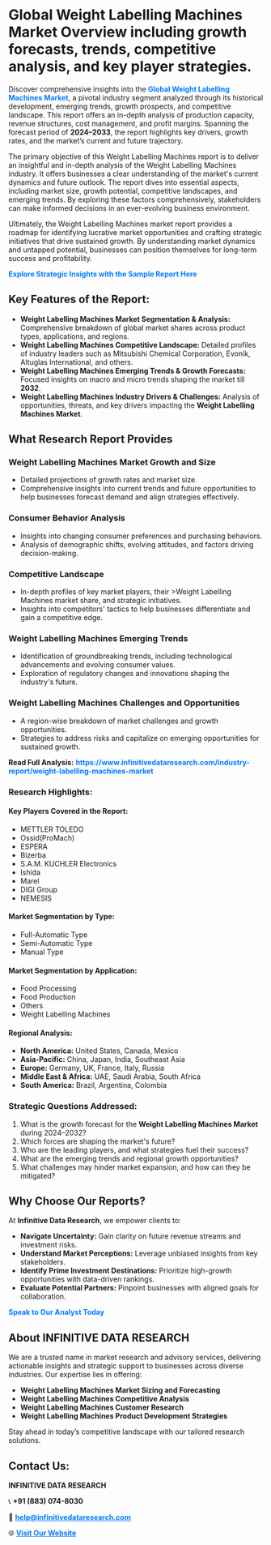 <h1>Global Weight Labelling Machines Market Overview including growth forecasts, trends, competitive analysis, and key player strategies.</h1>
<p>
Discover comprehensive insights into the 
<a href="https://www.infinitivedataresearch.com/industry-report/weight-labelling-machines-market" rel="dofollow" style="color: #007BFF; text-decoration: none;"><strong>Global Weight Labelling Machines Market</strong></a>, a pivotal industry segment analyzed through its historical development, emerging trends, growth prospects, and competitive landscape. This report offers an in-depth analysis of production capacity, revenue structures, cost management, and profit margins. Spanning the forecast period of <strong>2024–2033</strong>, the report highlights key drivers, growth rates, and the market’s current and future trajectory.
</p>
<p>
The primary objective of this Weight Labelling Machines report is to deliver an insightful and in-depth analysis of the Weight Labelling Machines industry. It offers businesses a clear understanding of the market's current dynamics and future outlook. The report dives into essential aspects, including market size, growth potential, competitive landscapes, and emerging trends. By exploring these factors comprehensively, stakeholders can make informed decisions in an ever-evolving business environment.
</p>
<p>
Ultimately, the Weight Labelling Machines market report provides a roadmap for identifying lucrative market opportunities and crafting strategic initiatives that drive sustained growth. By understanding market dynamics and untapped potential, businesses can position themselves for long-term success and profitability.
</p>
<p>
<a href="https://www.infinitivedataresearch.com/request-sample/reportId=102578" style="color: #007BFF; text-decoration: none;"><strong>Explore Strategic Insights with the Sample Report Here</strong></a>
</p>

<h2>Key Features of the Report:</h2>
<ul>
<li><strong>Weight Labelling Machines Market Segmentation & Analysis:</strong> Comprehensive breakdown of global market shares across product types, applications, and regions.</li>
<li><strong>Weight Labelling Machines Competitive Landscape:</strong> Detailed profiles of industry leaders such as Mitsubishi Chemical Corporation, Evonik, Altuglas International, and others.</li>
<li><strong>Weight Labelling Machines Emerging Trends & Growth Forecasts:</strong> Focused insights on macro and micro trends shaping the market till <strong>2032</strong>.</li>
<li><strong>Weight Labelling Machines Industry Drivers & Challenges:</strong> Analysis of opportunities, threats, and key drivers impacting the <strong>Weight Labelling Machines Market</strong>.</li>
</ul>

<h2>What Research Report Provides</h2>
<h3>Weight Labelling Machines Market Growth and Size</h3>
<ul>
<li>Detailed projections of growth rates and market size.</li>
<li>Comprehensive insights into current trends and future opportunities to help businesses forecast demand and align strategies effectively.</li>
</ul>

<h3>Consumer Behavior Analysis</h3>
<ul>
<li>Insights into changing consumer preferences and purchasing behaviors.</li>
<li>Analysis of demographic shifts, evolving attitudes, and factors driving decision-making.</li>
</ul>

<h3>Competitive Landscape</h3>
<ul>
<li>In-depth profiles of key market players, their >Weight Labelling Machines market share, and strategic initiatives.</li>
<li>Insights into competitors' tactics to help businesses differentiate and gain a competitive edge.</li>
</ul>

<h3>Weight Labelling Machines Emerging Trends</h3>
<ul>
<li>Identification of groundbreaking trends, including technological advancements and evolving consumer values.</li>
<li>Exploration of regulatory changes and innovations shaping the industry's future.</li>
</ul>

<h3>Weight Labelling Machines Challenges and Opportunities</h3>
<ul>
<li>A region-wise breakdown of market challenges and growth opportunities.</li>
<li>Strategies to address risks and capitalize on emerging opportunities for sustained growth.</li>
</ul>
<p><strong>Read Full Analysis:</strong> <a href="https://www.infinitivedataresearch.com/industry-report/weight-labelling-machines-market" rel="dofollow" style="color: #007BFF; text-decoration: none;"><strong>https://www.infinitivedataresearch.com/industry-report/weight-labelling-machines-market</strong></a></p>
<h3>Research Highlights:</h3>
<h4>Key Players Covered in the Report:</h4>
<ul><li>METTLER TOLEDO</li><li>Ossid(ProMach)</li><li>ESPERA</li><li>Bizerba</li><li>S.A.M. KUCHLER Electronics</li><li>Ishida</li><li>Marel</li><li>DIGI Group</li><li>NEMESIS</li></ul>
<h4>Market Segmentation by Type:</h4>
<ul><li>Full-Automatic Type</li><li>Semi-Automatic Type</li><li>Manual Type</li></ul>
<h4>Market Segmentation by Application:</h4>
<ul><li>Food Processing</li><li>Food Production</li><li>Others</li><li>Weight Labelling Machines</li></ul>

<h4>Regional Analysis:</h4>
<ul>
<li><strong>North America:</strong> United States, Canada, Mexico</li>
<li><strong>Asia-Pacific:</strong> China, Japan, India, Southeast Asia</li>
<li><strong>Europe:</strong> Germany, UK, France, Italy, Russia</li>
<li><strong>Middle East & Africa:</strong> UAE, Saudi Arabia, South Africa</li>
<li><strong>South America:</strong> Brazil, Argentina, Colombia</li>
</ul>

<h3>Strategic Questions Addressed:</h3>
<ol>
<li>What is the growth forecast for the <strong>Weight Labelling Machines Market</strong> during 2024–2032?</li>
<li>Which forces are shaping the market's future?</li>
<li>Who are the leading players, and what strategies fuel their success?</li>
<li>What are the emerging trends and regional growth opportunities?</li>
<li>What challenges may hinder market expansion, and how can they be mitigated?</li>
</ol>

<h2>Why Choose Our Reports?</h2>
<p>At <strong>Infinitive Data Research</strong>, we empower clients to:</p>
<ul>
<li><strong>Navigate Uncertainty:</strong> Gain clarity on future revenue streams and investment risks.</li>
<li><strong>Understand Market Perceptions:</strong> Leverage unbiased insights from key stakeholders.</li>
<li><strong>Identify Prime Investment Destinations:</strong> Prioritize high-growth opportunities with data-driven rankings.</li>
<li><strong>Evaluate Potential Partners:</strong> Pinpoint businesses with aligned goals for collaboration.</li>
</ul>
<p><a href="https://www.infinitivedataresearch.com/industry-report/weight-labelling-machines-market" rel="dofollow" style="color: #007BFF; text-decoration: none;"><strong>Speak to Our Analyst Today</strong></a></p>

<h2>About INFINITIVE DATA RESEARCH</h2>
<p>We are a trusted name in market research and advisory services, delivering actionable insights and strategic support to businesses across diverse industries. Our expertise lies in offering:</p>
<ul>
<li><strong>Weight Labelling Machines Market Sizing and Forecasting</strong></li>
<li><strong>Weight Labelling Machines Competitive Analysis</strong></li>
<li><strong>Weight Labelling Machines Customer Research</strong></li>
<li><strong>Weight Labelling Machines Product Development Strategies</strong></li>
</ul>
<p>Stay ahead in today’s competitive landscape with our tailored research solutions.</p>

<h2>Contact Us:</h2>
<p><strong>INFINITIVE DATA RESEARCH</strong></p>
<p>📞 <strong>+91 (883) 074-8030</strong></p>
<p>📧 <strong><a href="mailto:help@infinitivedataresearch.com" style="color: #007BFF;">help@infinitivedataresearch.com</a></strong></p>
<p>🌐 <strong><a href="https://www.infinitivedataresearch.com" rel="dofollow" style="color: #007BFF;">Visit Our Website</a></strong></p>